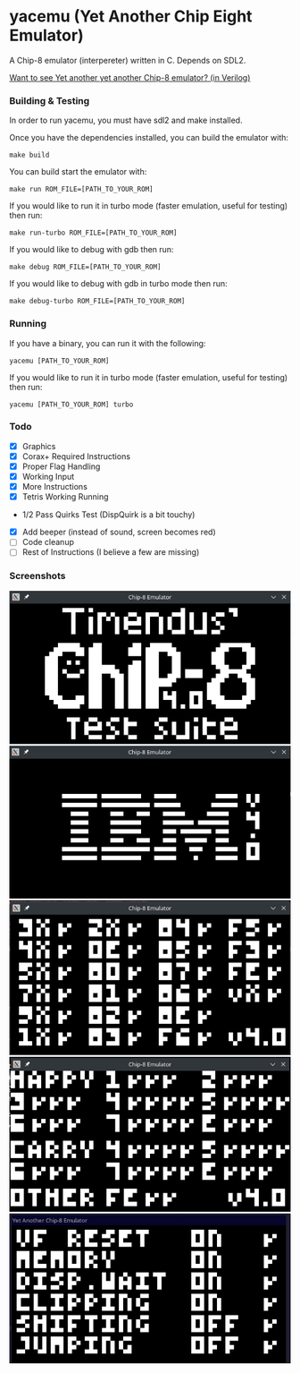 # yacemu (Yet Another Chip Eight Emulator)
A Chip-8 emulator (interpereter) written in C. Depends on SDL2.

[Want to see Yet another yet another Chip-8 emulator? (in Verilog)](https://github.com/nickorlow/yayacemu)

### Building & Testing 

In order to run yacemu, you must have sdl2 and make installed.

Once you have the dependencies installed, you can build the emulator with:
```shell
make build
```

You can build start the emulator with:
```shell
make run ROM_FILE=[PATH_TO_YOUR_ROM]
```

If you would like to run it in turbo mode (faster emulation, useful for testing) then run:
```shell
make run-turbo ROM_FILE=[PATH_TO_YOUR_ROM]
```

If you would like to debug with gdb then run:
```shell
make debug ROM_FILE=[PATH_TO_YOUR_ROM]
```

If you would like to debug with gdb in turbo mode then run:
```shell
make debug-turbo ROM_FILE=[PATH_TO_YOUR_ROM]
```

### Running

If you have a binary, you can run it with the following:

```shell
yacemu [PATH_TO_YOUR_ROM]
```

If you would like to run it in turbo mode (faster emulation, useful for testing) then run:

```shell
yacemu [PATH_TO_YOUR_ROM] turbo
```

### Todo
- [x] Graphics
- [x] Corax+ Required Instructions
- [x] Proper Flag Handling 
- [x] Working Input
- [x] More Instructions
- [x] Tetris Working Running
- 1/2 Pass Quirks Test (DispQuirk is a bit touchy) 
- [x] Add beeper (instead of sound, screen becomes red)
- [ ] Code cleanup
- [ ] Rest of Instructions (I believe a few are missing)

### Screenshots

![Chip 8 Logo Demo](https://github.com/nickorlow/yacemu/blob/main/screenshots/chip8-logo.png?raw=true)
![IBM Logo Demo](https://github.com/nickorlow/yacemu/blob/main/screenshots/ibm-logo.png?raw=true)
![Corax Plus Test Demo](https://github.com/nickorlow/yacemu/blob/main/screenshots/corax+-test.png?raw=true)
![Flag Test Demo](https://github.com/nickorlow/yacemu/blob/main/screenshots/flag-test.png?raw=true)
![Quirks Test](https://github.com/nickorlow/yacemu/blob/main/screenshots/quirks-test.png?raw=true)
